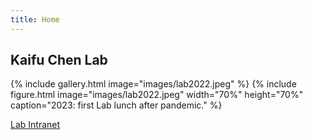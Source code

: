 ```yaml
---
title: Home
---
```

## Kaifu Chen Lab 

{%
  include gallery.html
  image="images/lab2022.jpeg"
%}
{%
  include figure.html
  image="images/lab2022.jpeg"
  width="70%"
  height="70%"
  caption="2023: first Lab lunch after pandemic."
%}

[Lab Intranet](https://sites.google.com/site/superchenlab/)
